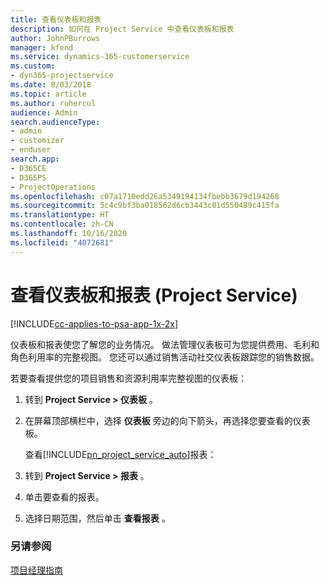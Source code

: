 ```yaml
---
title: 查看仪表板和报表
description: 如何在 Project Service 中查看仪表板和报表
author: JohnPBurrows
manager: kfend
ms.service: dynamics-365-customerservice
ms.custom:
- dyn365-projectservice
ms.date: 8/03/2018
ms.topic: article
ms.author: ruhercul
audience: Admin
search.audienceType:
- admin
- customizer
- enduser
search.app:
- D365CE
- D365PS
- ProjectOperations
ms.openlocfilehash: c07a1710edd26a5349194134fbebb3679d194268
ms.sourcegitcommit: 5c4c9bf3ba018562d6cb3443c01d550489c415fa
ms.translationtype: HT
ms.contentlocale: zh-CN
ms.lasthandoff: 10/16/2020
ms.locfileid: "4072681"
---
```

# <a name="view-dashboards-and-reports-project-service"></a>查看仪表板和报表 (Project Service)

[!INCLUDE[cc-applies-to-psa-app-1x-2x](../includes/cc-applies-to-psa-app-1x-2x.md)]

仪表板和报表使您了解您的业务情况。 做法管理仪表板可为您提供费用、毛利和角色利用率的完整视图。 您还可以通过销售活动社交仪表板跟踪您的销售数据。  
  
 若要查看提供您的项目销售和资源利用率完整视图的仪表板：  
  
1. 转到 **Project Service > 仪表板** 。  
  
2. 在屏幕顶部横栏中，选择 **仪表板** 旁边的向下箭头，再选择您要查看的仪表板。  
  
   查看[!INCLUDE[pn_project_service_auto](../includes/pn-project-service-auto.md)]报表：  
  
3. 转到 **Project Service > 报表** 。  
  
4. 单击要查看的报表。  
  
5. 选择日期范围，然后单击 **查看报表** 。  
  
### <a name="see-also"></a>另请参阅  
 [项目经理指南](../psa/project-manager-guide.md)
